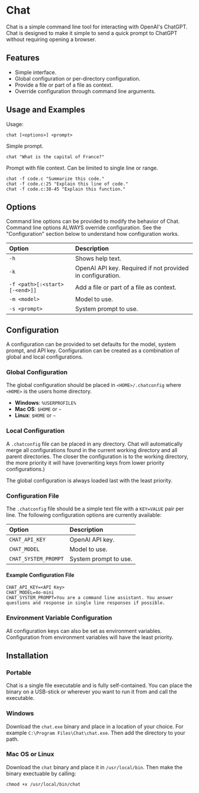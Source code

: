 # Chat

Chat is a simple command line tool for interacting with OpenAI's ChatGPT. Chat
is designed to make it simple to send a quick prompt to ChatGPT without
requiring opening a browser.

## Features

- Simple interface.
- Global configuration or per-directory configuration.
- Provide a file or part of a file as context.
- Override configuration through command line arguments.

## Usage and Examples
Usage:

`chat [<options>] <prompt>`

Simple prompt.

`chat "What is the capital of France?"`

Prompt with file context. Can be limited to single line or range.

`chat -f code.c "Summarize this code."`  
`chat -f code.c:25 "Explain this line of code."`  
`chat -f code.c:38-45 "Explain this function."`

## Options
Command line options can be provided to modify the behavior of Chat. Command
line options ALWAYS override configuration. See the "Configuration" section
below to understand how configuration works.

| Option | Description|
| :-- | :-- |
| `-h` | Shows help text. |
| `-k` | OpenAI API key. Required if not provided in configuration. |
| `-f <path>[:<start>[-<end>]]` | Add a file or part of a file as context. |
| `-m <model>` | Model to use. |
| `-s <prompt>` | System prompt to use. |

## Configuration
A configuration can be provided to set defaults for the model, system prompt,
and API key. Configuration can be created as a combination of global and local
configurations.

### Global Configuration
The global configuration should be placed in `<HOME>/.chatconfig` where `<HOME>`
is the users home directory.

- **Windows**: `%USERPROFILE%`
- **Mac OS**: `$HOME` or `~`
- **Linux**: `$HOME` or `~`

### Local Configuration
A `.chatconfig` file can be placed in any directory. Chat will automatically
merge all configurations found in the current working directory and all parent
directories. The closer the configuration is to the working directory, the more
priority it will have (overwriting keys from lower priority configurations.)

The global configuration is always loaded last with the least priority.

### Configuration File

The `.chatconfig` file should be a simple text file with a `KEY=VALUE` pair per
line. The following configuration options are currently available:

| Option | Description|
| :-- | :-- |
| `CHAT_API_KEY` | OpenAI API key. |
| `CHAT_MODEL` | Model to use. |
| `CHAT_SYSTEM_PROMPT` | System prompt to use. |

#### Example Configuration File
```
CHAT_API_KEY=<API Key>
CHAT_MODEL=4o-mini
CHAT_SYSTEM_PROMPT=You are a command line assistant. You answer questions and response in single line responses if possible.
```

### Environment Variable Configuration

All configuration keys can also be set as environment variables. Configuration
from environment variables will have the least priority.

## Installation

### Portable
Chat is a single file executable and is fully self-contained. You can place the
binary on a USB-stick or wherever you want to run it from and call the
executable.

### Windows
Download the `chat.exe` binary and place in a location of your choice. For
example `C:\Program Files\Chat\chat.exe`. Then add the directory to your path.

### Mac OS or Linux
Download the `chat` binary and place it in `/usr/local/bin`. Then make the
binary exectuable by calling: 

`chmod +x /usr/local/bin/chat`